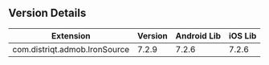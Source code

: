 ## Version Details

| Extension | Version | Android Lib | iOS Lib |
| --- | --- | --- | --- |
| com.distriqt.admob.IronSource | 7.2.9 | 7.2.6 | 7.2.6 |
